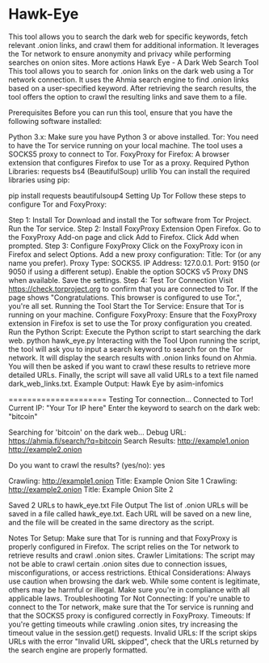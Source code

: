 # Hawk-Eye
This tool allows you to search the dark web for specific keywords, fetch relevant .onion links, and crawl them for additional information. It leverages the Tor network to ensure anonymity and privacy while performing searches on onion sites. More actions
Hawk Eye -  A Dark Web Search Tool
This tool allows you to search for .onion links on the dark web using a Tor network connection. It uses the Ahmia search engine to find .onion links based on a user-specified keyword. After retrieving the search results, the tool offers the option to crawl the resulting links and save them to a file.

Prerequisites
Before you can run this tool, ensure that you have the following software installed:

Python 3.x: Make sure you have Python 3 or above installed. 
Tor: You need to have the Tor service running on your local machine. The tool uses a SOCKS5 proxy to connect to Tor.
FoxyProxy for Firefox: A browser extension that configures Firefox to use Tor as a proxy.
Required Python Libraries:
requests
bs4 (BeautifulSoup)
urllib
You can install the required libraries using pip:


pip install requests beautifulsoup4
Setting Up Tor
Follow these steps to configure Tor and FoxyProxy:

Step 1: Install Tor
Download and install the Tor software from Tor Project.
Run the Tor service.
Step 2: Install FoxyProxy Extension
Open Firefox.
Go to the FoxyProxy Add-on page and click Add to Firefox.
Click Add when prompted.
Step 3: Configure FoxyProxy
Click on the FoxyProxy icon in Firefox and select Options.
Add a new proxy configuration:
Title: Tor (or any name you prefer).
Proxy Type: SOCKS5.
IP Address: 127.0.0.1.
Port: 9150 (or 9050 if using a different setup).
Enable the option SOCKS v5 Proxy DNS when available.
Save the settings.
Step 4: Test Tor Connection
Visit https://check.torproject.org to confirm that you are connected to Tor. If the page shows "Congratulations. This browser is configured to use Tor.", you're all set.
Running the Tool
Start the Tor Service: Ensure that Tor is running on your machine.
Configure FoxyProxy: Ensure that the FoxyProxy extension in Firefox is set to use the Tor proxy configuration you created.
Run the Python Script: Execute the Python script to start searching the dark web.
python hawk_eye.py
Interacting with the Tool
Upon running the script, the tool will ask you to input a search keyword to search for on the Tor network.
It will display the search results with .onion links found on Ahmia.
You will then be asked if you want to crawl these results to retrieve more detailed URLs.
Finally, the script will save all valid URLs to a text file named dark_web_links.txt.
Example Output:
Hawk Eye by asim-infomics

=====================
Testing Tor connection...
Connected to Tor! Current IP: "Your Tor IP here"
Enter the keyword to search on the dark web: "bitcoin"

Searching for 'bitcoin' on the dark web...
Debug URL: https://ahmia.fi/search/?q=bitcoin
Search Results:
http://example1.onion
http://example2.onion

Do you want to crawl the results? (yes/no): yes

Crawling: http://example1.onion
Title: Example Onion Site 1
Crawling: http://example2.onion
Title: Example Onion Site 2

Saved 2 URLs to hawk_eye.txt
File Output
The list of .onion URLs will be saved in a file called hawk_eye.txt. Each URL will be saved on a new line, and the file will be created in the same directory as the script.

Notes
Tor Setup: Make sure that Tor is running and that FoxyProxy is properly configured in Firefox. The script relies on the Tor network to retrieve results and crawl .onion sites.
Crawler Limitations: The script may not be able to crawl certain .onion sites due to connection issues, misconfigurations, or access restrictions.
Ethical Considerations: Always use caution when browsing the dark web. While some content is legitimate, others may be harmful or illegal. Make sure you're in compliance with all applicable laws.
Troubleshooting
Tor Not Connecting: If you're unable to connect to the Tor network, make sure that the Tor service is running and that the SOCKS5 proxy is configured correctly in FoxyProxy.
Timeouts: If you're getting timeouts while crawling .onion sites, try increasing the timeout value in the session.get() requests.
Invalid URLs: If the script skips URLs with the error "Invalid URL skipped", check that the URLs returned by the search engine are properly formatted.

